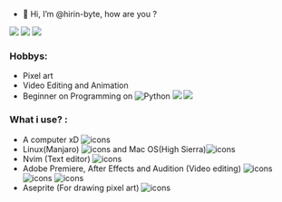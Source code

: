 - 👋 Hi, I’m @hirin-byte, how are you ? 

<!---
hirin-byte/hirin-byte is a ✨ special ✨ repository because its `README.md` (this file) appears on your GitHub profile.
You can click the Preview link to take a look at your changes.
--->

<!---
Socials Networks
--->
![](https://img.shields.io/twitter/url?color=white&label=twitter&logo=twitter&logoColor=white&style=for-the-badge&url=https%3A%2F%2Ftwitter.com%2Fthe_hirin)
![](https://img.shields.io/twitter/url?color=white&label=instagram&logo=instagram&logoColor=white&style=for-the-badge&url=https%3A%2F%2Fwww.instagram.com%2Fthe_hirin%2F)
![](https://discord-md-badge.vercel.app/api/shield/424697596448210964?theme=clean)

### Hobbys: 

- Pixel art 
- Video Editing and Animation
- Beginner on Programming on <img alt="Python" src="https://img.shields.io/badge/python-%2314354C.svg?style=for-the-badge&logo=python&logoColor=yellow"/> <img src="https://img.shields.io/badge/html-%2314354C.svg?style=for-the-badge&logo=HTML5&logoColor=orange" /> <img src="https://img.shields.io/badge/css-%2314354C.svg?style=for-the-badge&logo=CSS3&logoColor=blue" />

### What i use? :

- A computer xD ![icons](https://user-images.githubusercontent.com/76855526/126586570-66b39d97-c2b0-4639-b02d-e73dd9ae5f68.png)
- Linux(Manjaro) ![icons](https://user-images.githubusercontent.com/76855526/147426244-e4a08b15-9c64-4d0d-b071-00cad42bbd1e.png) and Mac OS(High Sierra)![icons](https://user-images.githubusercontent.com/76855526/126586393-c9838d73-6a60-4d13-8710-78edbbc51f16.png)
- Nvim (Text editor) ![icons](https://user-images.githubusercontent.com/76855526/147426758-8ed1eb4e-dee4-4d0f-b2ba-810f007ee9a3.png)
- Adobe Premiere, After Effects and Audition (Video editing) ![icons](https://user-images.githubusercontent.com/76855526/147429661-212da830-8cd3-43ec-ac47-ce8408fd9313.png)![icons](https://user-images.githubusercontent.com/76855526/147429822-c9b093c6-f493-4505-a535-05bbba40c56a.png) ![icons](https://user-images.githubusercontent.com/76855526/147429966-6f076eea-3fe6-431d-a5d8-69e7daf033ed.png)
- Aseprite (For drawing pixel art) ![icons](https://user-images.githubusercontent.com/76855526/147397104-715b18d3-6eef-4bf3-ac59-1fad4641f6ce.png)
